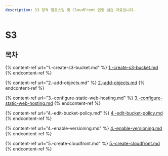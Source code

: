 ```yaml
---
description: S3 정적 웹호스팅 및 CloudFront 연동 실습 자료입니다.
---
```


# S3

## 목차

{% content-ref url="1.-create-s3-bucket.md" %}
[1.-create-s3-bucket.md](1.-create-s3-bucket.md)
{% endcontent-ref %}

{% content-ref url="2.-add-objects.md" %}
[2.-add-objects.md](2.-add-objects.md)
{% endcontent-ref %}

{% content-ref url="3.-configure-static-web-hosting.md" %}
[3.-configure-static-web-hosting.md](3.-configure-static-web-hosting.md)
{% endcontent-ref %}

{% content-ref url="4.-edit-bucket-policy.md" %}
[4.-edit-bucket-policy.md](4.-edit-bucket-policy.md)
{% endcontent-ref %}

{% content-ref url="4.-enable-versioning.md" %}
[4.-enable-versioning.md](4.-enable-versioning.md)
{% endcontent-ref %}

{% content-ref url="5.-create-cloudfront.md" %}
[5.-create-cloudfront.md](5.-create-cloudfront.md)
{% endcontent-ref %}
